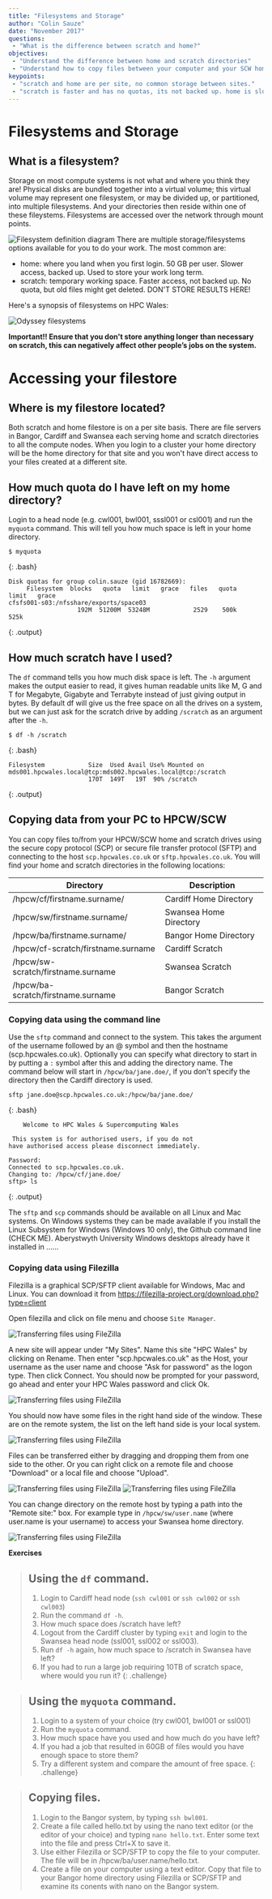 ```yaml
---
title: "Filesystems and Storage"
author: "Colin Sauze"
date: "November 2017"
questions: 
 - "What is the difference between scratch and home?"
objectives: 
 - "Understand the difference between home and scratch directories"
 - "Understand how to copy files between your computer and your SCW home/scratch directories"
keypoints:
 - "scratch and home are per site, no common storage between sites."
 - "scratch is faster and has no quotas, its not backed up. home is slower, smaller but backed up"
---
```



# Filesystems and Storage

## What is a filesystem?
Storage on most compute systems is not what and where you think they are! Physical disks are bundled together into a virtual volume; this virtual volume may represent one filesystem, or may be divided up, or partitioned, into multiple filesystems. And your directories then reside within one of these fileystems. Filesystems are accessed over the network through mount points.

![Filesystem definition diagram](images/filesystems-generic.png)
There are multiple storage/filesystems options available for you to do your work. The most common are:
* home: where you land when you first login. 50 GB per user. Slower access, backed up. Used to store your work long term. 
* scratch: temporary working space. Faster access, not backed up. No quota, but old files might get deleted. DON'T STORE RESULTS HERE!

Here's a synopsis of filesystems on HPC Wales:

![Odyssey filesystems](images/filesystems-odyssey.jpg)

**Important!! Ensure that you don't store anything longer than necessary on scratch, this can negatively affect other people’s jobs on the system.**


# Accessing your filestore

## Where is my filestore located?

Both scratch and home filestore is on a per site basis. There are file servers in Bangor, Cardiff and Swansea each serving home and scratch directories to all the compute nodes. When you login to a cluster your home directory will be the home directory for that site and you won't have direct access to your files created at a different site. 

## How much quota do I have left on my home directory?

Login to a head node (e.g. cwl001, bwl001, sssl001 or csl001) and run the ```myquota``` command. This will tell you how much space is left in your home directory. 

~~~
$ myquota
~~~
{: .bash}

~~~
Disk quotas for group colin.sauze (gid 16782669): 
     Filesystem  blocks   quota   limit   grace   files   quota   limit   grace
cfsfs001-s03:/nfsshare/exports/space03
                   192M  51200M  53248M            2529    500k    525k    
~~~
{: .output}
    

## How much scratch have I used?

The ```df``` command tells you how much disk space is left. The ```-h``` argument makes the output easier to read, it gives human readable units like M, G and T for Megabyte, Gigabyte and Terrabyte instead of just giving output in bytes. By default df will give us the free space on all the drives on a system, but we can just ask for the scratch drive by adding ```/scratch``` as an argument after the ```-h```. 

~~~
$ df -h /scratch
~~~
{: .bash}

~~~
Filesystem            Size  Used Avail Use% Mounted on
mds001.hpcwales.local@tcp:mds002.hpcwales.local@tcp:/scratch
                      170T  149T   19T  90% /scratch
~~~
{: .output}

## Copying data from your PC to HPCW/SCW

You can copy files to/from your HPCW/SCW home and scratch drives using the secure copy protocol (SCP) or secure file transfer protocol (SFTP) and connecting to the host ```scp.hpcwales.co.uk``` or ```sftp.hpcwales.co.uk```. You will find your home and scratch directories in the following locations:

|Directory|Description|
|---|---|
|/hpcw/cf/firstname.surname/|Cardiff Home Directory|
|/hpcw/sw/firstname.surname/|Swansea Home Directory|
|/hpcw/ba/firstname.surname/|Bangor Home Directory|
|/hpcw/cf-scratch/firstname.surname|Cardiff Scratch|
|/hpcw/sw-scratch/firstname.surname|Swansea Scratch|
|/hpcw/ba-scratch/firstname.surname|Bangor Scratch|


### Copying data using the command line

Use the ```sftp``` command and connect to the system. This takes the argument of the username followed by an @ symbol and then the hostname (scp.hpcwales.co.uk). Optionally you can specify what directory to start in by putting a ```:``` symbol after this and adding the directory name. The command below will start in ```/hpcw/ba/jane.doe/```, if you don't specify the directory then the Cardiff directory is used. 

~~~
sftp jane.doe@scp.hpcwales.co.uk:/hpcw/ba/jane.doe/
~~~
{: .bash}


~~~
    Welcome to HPC Wales & Supercomputing Wales

 This system is for authorised users, if you do not
have authorised access please disconnect immediately.

Password: 
Connected to scp.hpcwales.co.uk.
Changing to: /hpcw/cf/jane.doe/
sftp> ls
~~~
{: .output}


The ```sftp``` and ```scp``` commands should be available on all Linux and Mac systems. On Windows systems they can be made available if you install the Linux Subsystem for Windows (Windows 10 only), the Github command line (CHECK ME).
Aberystwyth University Windows desktops already have it installed in ......


### Copying data using Filezilla

Filezilla is a graphical SCP/SFTP client available for Windows, Mac and Linux. You can download it from https://filezilla-project.org/download.php?type=client

Open filezilla and click on file menu and choose ```Site Manager```. 

![Transferring files using FileZilla](images/filezilla1.png)

A new site will appear under "My Sites". Name this site "HPC Wales" by clicking on Rename. Then enter "scp.hpcwales.co.uk" as the Host, your username as the user name and choose "Ask for password" as the logon type. Then click Connect. You should now be prompted for your password, go ahead and enter your HPC Wales password and click Ok. 

![Transferring files using FileZilla](images/filezilla2.png)

You should now have some files in the right hand side of the window. These are on the remote system, the list on the left hand side is your local system.

![Transferring files using FileZilla](images/filezilla3.png)

Files can be transferred either by dragging and dropping them from one side to the other. Or you can right click on a remote file and choose "Download" or a local file and choose "Upload". 

![Transferring files using FileZilla](images/filezilla4.png)
![Transferring files using FileZilla](images/filezilla5.png)

You can change directory on the remote host by typing a path into the "Remote site:" box. For example type in ```/hpcw/sw/user.name``` (where user.name is your username) to access your Swansea home directory. 

![Transferring files using FileZilla](images/filezilla6.png)



**Exercises**

> ## Using the `df` command. 
> 1. Login to Cardiff head node (`ssh cwl001` or `ssh cwl002` or `ssh cwl003`)
> 2. Run the command `df -h`.
> 3. How much space does /scratch have left? 
> 4. Logout from the Cardiff cluster by typing `exit` and login to the Swansea head node (ssl001, ssl002 or ssl003).
> 5. Run `df -h` again, how much space to /scratch in Swansea have left? 
> 6. If you had to run a large job requiring 10TB of scratch space, where would you run it?
{: .challenge}

> ## Using the `myquota` command.
> 1. Login to a system of your choice (try cwl001, bwl001 or ssl001)
> 2. Run the `myquota` command. 
> 3. How much space have you used and how much do you have left? 
> 4. If you had a job that resulted in 60GB of files would you have enough space to store them?
> 5. Try a different system and compare the amount of free space. 
{: .challenge}

> ## Copying files.
> 1. Login to the Bangor system, by typing `ssh bwl001`.
> 2. Create a file called hello.txt by using the nano text editor (or the editor of your choice) and typing `nano hello.txt`. Enter some text into the file and press Ctrl+X to save it. 
> 3. Use either Filezilla or SCP/SFTP to copy the file to your computer. The file will be in /hpcw/ba/user.name/hello.txt. 
> 4. Create a file on your computer using a text editor. Copy that file to your Bangor home directory using Filezilla or SCP/SFTP and examine its conents with nano on the Bangor system. 

